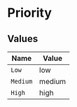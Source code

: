 # Priority


## Values

| Name     | Value    |
| -------- | -------- |
| `Low`    | low      |
| `Medium` | medium   |
| `High`   | high     |